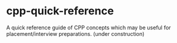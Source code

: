 # cpp-quick-reference
A quick reference guide of CPP concepts which may be useful for placement/interview preparations. (under construction)
